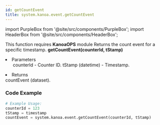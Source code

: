 ```yaml
---
id: getCountEvent
title: system.kanoa.event.getCountEvent
---
```


import PurpleBox from '@site/src/components/PurpleBox';
import HeaderBox from '@site/src/components/HeaderBox';

<PurpleBox>This function requires <b>KanoaOPS</b> module</PurpleBox>
<HeaderBox header="Description">
    Returns the count event for a specific timestamp.
</HeaderBox>
<HeaderBox header="Syntax">
    <b>getCountEvent(counterId, tStamp)</b>
    <li>Parameters <br />
        <ul>
            counterId - Counter ID.
            tStamp (datetime) - Timestamp.
        </ul>
    </li>
    <li>Returns <br />
        countEvent (dataset).
    </li>
</HeaderBox>

### Code Example

```python
# Example Usage:
counterId = 123
tStamp = timestamp
countEvent = system.kanoa.event.getCountEvent(counterId, tStamp)

